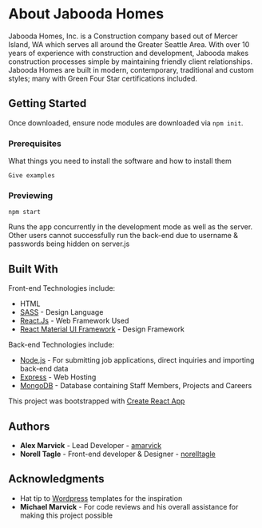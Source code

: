 # About Jabooda Homes

Jabooda Homes, Inc. is a Construction company based out of Mercer Island, WA which serves all around the Greater Seattle Area. With over 10 years of experience with construction and development, Jabooda makes construction processes simple by maintaining friendly client relationships. Jabooda Homes are built in modern, contemporary, traditional and custom styles; many with Green Four Star certifications included. 

## Getting Started

Once downloaded, ensure node modules are downloaded via ```npm init```.


### Prerequisites

What things you need to install the software and how to install them

```
Give examples
```

### Previewing

`npm start`

Runs the app concurrently in the development mode as well as the server. Other users cannot successfully run the back-end due to username & passwords being hidden on server.js<br>

## Built With
Front-end Technologies include:
* HTML
* [SASS](https://sass-lang.com/) - Design Language
* [React.Js](https://reactjs.org/) - Web Framework Used
* [React Material UI Framework](https://material-ui.com/) - Design Framework


Back-end Technologies include: 
* [Node.js](https://nodejs.org/) - For submitting job applications, direct inquiries and importing back-end data
* [Express](http://expressjs.com/) - Web Hosting
* [MongoDB](https://www.mongodb.com/) - Database containing Staff Members, Projects and Careers



This project was bootstrapped with [Create React App](https://github.com/facebook/create-react-app)

## Authors

* **Alex Marvick** - Lead Developer - [amarvick](https://github.com/amarvick)
* **Norell Tagle** - Front-end developer & Designer - [norelltagle](https://github.com/norelltagle)


## Acknowledgments

* Hat tip to [Wordpress](https://wordpress.org/themes/blue-construction/) templates for the inspiration
* **Michael Marvick** - For code reviews and his overall assistance for making this project possible